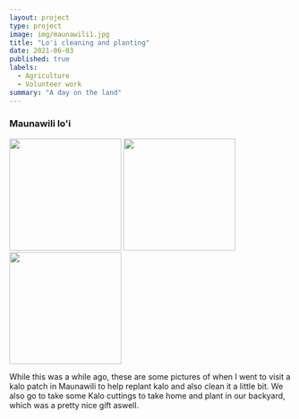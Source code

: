 ```yaml
---
layout: project
type: project
image: img/maunawili1.jpg
title: "Lo'i cleaning and planting"
date: 2021-06-03
published: true
labels:
  - Agriculture
  - Volunteer work
summary: "A day on the land"
---
```

### Maunawili lo'i

<img width="200px" src="../img/maunawili1.jpg" class="img-thumbnail" >    <img width="200px" src="../img/maunawili2.jpg" class="img-thumbnail" >    <img width="200px" src="../img/maunawili3.jpg" class="img-thumbnail" >  


While this was a while ago, these are some pictures of when I went to visit a kalo patch in Maunawili to help replant kalo and also clean it a little bit. We also go to take some Kalo cuttings to take home and plant in our backyard, which was a pretty nice gift aswell.

